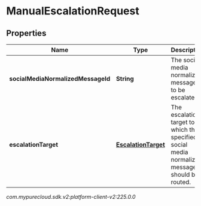 # ManualEscalationRequest


## Properties

| Name | Type | Description | Notes |
| ------------ | ------------- | ------------- | ------------- |
| **socialMediaNormalizedMessageId** | **String** | The social media normalized message ID to be escalated. |  |
| **escalationTarget** | [**EscalationTarget**](EscalationTarget) | The escalation target to which the specified social media normalized message should be routed. |  [optional] |




_com.mypurecloud.sdk.v2:platform-client-v2:225.0.0_

